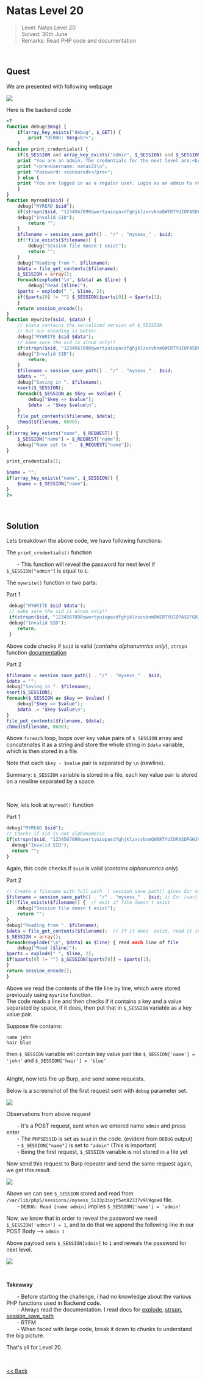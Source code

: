 # Natas Level 20
> Level: Natas Level 20<br/>
> Solved: 30th June<br/>
> Remarks: Read PHP code and documentation<br/>
<br/>

## Quest
We are presented with following webpage

![](./images/Level20.png)


Here is the backend code
```php
<?
function debug($msg) { 
    if(array_key_exists("debug", $_GET)) {
        print "DEBUG: $msg<br>";
    }
function print_credentials() { 
    if($_SESSION and array_key_exists("admin", $_SESSION) and $_SESSION["admin"] == 1) {
    print "You are an admin. The credentials for the next level are:<br>";
    print "<pre>Username: natas21\n";
    print "Password: <censored></pre>";
    } else {
    print "You are logged in as a regular user. Login as an admin to retrieve credentials for natas21.";
    }
}
function myread($sid) { 
    debug("MYREAD $sid"); 
    if(strspn($sid, "1234567890qwertyuiopasdfghjklzxcvbnmQWERTYUIOPASDFGHJKLZXCVBNM-") != strlen($sid)) {
    debug("Invalid SID"); 
        return "";
    }
    $filename = session_save_path() . "/" . "mysess_" . $sid;
    if(!file_exists($filename)) {
        debug("Session file doesn't exist");
        return "";
    }
    debug("Reading from ". $filename);
    $data = file_get_contents($filename);
    $_SESSION = array();
    foreach(explode("\n", $data) as $line) {
        debug("Read [$line]");
    $parts = explode(" ", $line, 2);
    if($parts[0] != "") $_SESSION[$parts[0]] = $parts[1];
    }
    return session_encode();
}
function mywrite($sid, $data) { 
    // $data contains the serialized version of $_SESSION
    // but our encoding is better
    debug("MYWRITE $sid $data"); 
    // make sure the sid is alnum only!!
    if(strspn($sid, "1234567890qwertyuiopasdfghjklzxcvbnmQWERTYUIOPASDFGHJKLZXCVBNM-") != strlen($sid)) {
    debug("Invalid SID"); 
        return;
    }
    $filename = session_save_path() . "/" . "mysess_" . $sid;
    $data = "";
    debug("Saving in ". $filename);
    ksort($_SESSION);
    foreach($_SESSION as $key => $value) {
        debug("$key => $value");
        $data .= "$key $value\n";
    }
    file_put_contents($filename, $data);
    chmod($filename, 0600);
}
if(array_key_exists("name", $_REQUEST)) {
    $_SESSION["name"] = $_REQUEST["name"];
    debug("Name set to " . $_REQUEST["name"]);
}

print_credentials();

$name = "";
if(array_key_exists("name", $_SESSION)) {
    $name = $_SESSION["name"];
}
?>
```
<br/>

## Solution

Lets breakdown the above code, we have following functions:

The `print_credentials()` function<br/>

  - This function will reveal the password for next level if `$_SESSION["admin"]` is equal to `1`.


The `mywrite()` function in two parts:

Part 1
```php
 debug("MYWRITE $sid $data"); 
 // make sure the sid is alnum only!!
 if(strspn($sid, "1234567890qwertyuiopasdfghjklzxcvbnmQWERTYUIOPASDFGHJKLZXCVBNM-") != strlen($sid)) {
 debug("Invalid SID"); 
    return;
 }
```
Above code checks if `$sid` is valid (_contains alphanumrics only_), `strspn` function [documentation](https://www.php.net/manual/en/function.strspn.php)

Part 2
```php
$filename = session_save_path() . "/" . "mysess_" . $sid;
$data = "";
debug("Saving in ". $filename);
ksort($_SESSION);
foreach($_SESSION as $key => $value) {
    debug("$key => $value");
    $data .= "$key $value\n";
}
file_put_contents($filename, $data);
chmod($filename, 0600);
```
Above `foreach` loop, loops over key value pairs of `$_SESSION` array and concatenates it as a string and store the whole string in `$data` variable, which is then stored in a file.<br/>

Note that each `$key - $value` pair is separated by `\n` (newline).

<span id=yellow>Summary:</span> `$_SESSION` variable is stored in a file, each key value pair is stored on a newline separated by a space.

<br/>

Now, lets look at `myread()` function<br/>

Part 1
```php
debug("MYREAD $sid"); 
// Checks if sid is not alphanumeric
if(strspn($sid, "1234567890qwertyuiopasdfghjklzxcvbnmQWERTYUIOPASDFGHJKLZXCVBNM-") != strlen($sid)) {
  debug("Invalid SID"); 
  return "";
}
```
Again, this code checks if `$sid` is valid (_contains alphanumrics only_)

Part 2
```php
// Create a filename with full path  | session_save_path() gives dir name, rest things are concatenated
$filename = session_save_path() . "/" . "mysess_" . $sid; // Ex: /var/lib/php5/sessions//mysess_5i33p3iojt5et82337v9l9qoe0
if(!file_exists($filename)) {  // exit if file doesn't exist
    debug("Session file doesn't exist");
    return "";
}
debug("Reading from ". $filename);
$data = file_get_contents($filename);  // If it does  exist, read it into $data var
$_SESSION = array();
foreach(explode("\n", $data) as $line) { read each line of file
    debug("Read [$line]");
$parts = explode(" ", $line, 2);
if($parts[0] != "") $_SESSION[$parts[0]] = $parts[1];
}
return session_encode();
}
```

Above we read the contents of the file line by line, which were stored previously using `mywrite` function.<br/> The code reads a line and then checks if it contains a key and a value separated by space, if it does, then put that in `$_SESSION` variable as a key value pair.

Suppose file contains:
```
name john
hair blue
```
then `$_SESSION` variable will contain key value pair like `$_SESSION['name'] = 'john'` and `$_SESSION['hair'] = 'blue'`
<br/><br/>

Alright, now lets fire up Burp, and send some requests.<br/>

Below is a screenshot of the first request sent with `debug` parameter set.

![](./images/Level20.1_solution.png)

Observations from above request

  - It's a POST request, sent when we entered name `admin` and press enter<br/>
  - The `PHPSESSID` is set as `$sid` in the code. (evident from `DEBUG` output)<br/>
  - `$_SESSION["name"]` is set to `"admin"`  (This is important)<br/>
  - Being the first request, `$_SESSION` variable is not stored in a file yet<br/>


Now send this request to Burp repeater and send the same request again, we get this result.

![](./images/Level20.2_solution.png)

Above we can see `$_SESSION` stored and read from `/var/lib/php5/sessions//mysess_5i33p3iojt5et82337v9l9qoe0` file.<br/>
  - `DEBUG: Read [name admin]`  implies `$_SESSION['name'] = 'admin'`

Now, we know that in order to reveal the password we need `$_SESSION['admin'] = 1`, and to do that we append the following line in our POST Body --> 
`admin 1 `


Above payload sets `$_SESSION[admin]` to `1` and reveals the password for next level.

![](./images/Level20_solution.png)

<br/>

<span id=green>**Takeaway**</span><br/>

  - Before starting the challenge, i had no knowledge about the various PHP functions used in Backend code.<br/>
  - Always read the documentation. I read docs for [explode](https://www.php.net/manual/en/function.explode.php), [strspn](https://www.php.net/manual/en/function.strspn.php), [session_save_path](https://www.php.net/manual/en/function.session-save-path.php) <br/>
  - RTFM<br/>
  - When faced with large code, break it down to chunks to understand the big picture.
<br/>

That's all for Level 20. 

<br/>

[<< Back](https://grey-fish.github.io/Natas/index.html)
